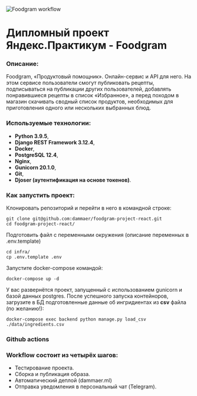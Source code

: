 ![Foodgram workflow](https://github.com/dammaer/foodgram-project-reactl/actions/workflows/foodgram_workflow.yml/badge.svg)

# Дипломный проект Яндекс.Практикум - Foodgram
### Описание:
Foodgram, «Продуктовый помощник». Онлайн-сервис и API для него. На этом сервисе пользователи смогут публиковать рецепты, подписываться на публикации других пользователей, добавлять понравившиеся рецепты в список «Избранное», а перед походом в магазин скачивать сводный список продуктов, необходимых для приготовления одного или нескольких выбранных блюд.

### Используемые технологии:
- **Python 3.9.5**,
- **Django REST Framework 3.12.4**, 
- **Docker**,
- **PostgreSQL 12.4**,
- **Nginx**,
- **Gunicorn 20.1.0**,
- **Git**, 
- **Djoser (аутентификация на основе токенов)**.


### Как запустить проект:
Клонировать репозиторий и перейти в него в командной строке:
```
git clone git@github.com:dammaer/foodgram-project-react.git
cd foodgram-project-react/
```
Подготовить файл с переменными окружения (описание переменных в .env.template)
```
cd infra/
cp .env.template .env
```
Запустите docker-compose командой: 
```
docker-compose up -d
```
У вас развернётся проект, запущенный с использованием gunicorn и базой данных postgres.
После успешного запуска контейноров, загрузите в БД подготовленные данные об ингридиентах из **csv** файла (по желанию!):
```
docker-compose exec backend python manage.py load_csv ./data/ingredients.csv
```

### Github actions
### Workflow состоит из четырёх шагов:
- Тестирование проекта.
- Сборка и публикация образа.
- Автоматический деплой (dammaer.ml)
- Отправка уведомления в персональный чат (Telegram).
